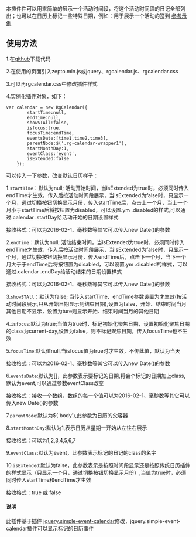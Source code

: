 
本插件件可以用来简单的展示一个活动时间段，将这个活动时间段的日记全部列出；也可以在日历上标记一些特殊日期，例如：用于展示一个活动的签到
[参考示例](http://chenjiaj.github.io/RgCalender/)

## 使用方法

1.在[github](https://github.com/chenjiaj/RgCalender)下载代码

2.在使用的页面引入zepto.min.js或jquery、rgcalendar.js、rgcalendar.css

3.可以再rgcalendar.css中修改插件样式

4.实例化插件对象，如下：

    var calendar = new RgCalendar({
            startTime:null,
            endTime:null,
            showSTAll:false,
            isfocus:true,
            focusTime:endTime,
            eventsDate:[time1,time2,time3],
            parentNode:$('.rg-calendar-wrapper1'),
            startMonthDay:1,
            eventClass:'event',
            isExtended:false
        });

可以传入一下参数，改变默认日历样子：

1.`startTime`：默认为null;
活动开始时间，当isExtended为true时，必须同时传入endTime才生效，传入后按活动时间段展示，当isExtended为false时，只显示一个月，通过切换按钮切换显示月份，传入startTime后，点击上一个月，当上一个月小于startTime后将按钮置为disabled，可以设置.ym .disabled的样式,可以通过.calendar .startDay给活动开始的日期设置样式

接收格式：可以为2016-02-1、毫秒数等其它可以传入new Date()的参数

2.`endTime`：默认为null;
活动结束时间，当isExtended为true时，必须同时传入endTime才生效，传入后按活动时间段展示，当isExtended为false时，只显示一个月，通过切换按钮切换显示月份，传入endTime后，点击下一个月，当下一个月大于于endTime后将按钮置为disabled，可以设置.ym .disabled的样式，可以通过.calendar .endDay给活动结束的日期设置样式

接收格式：可以为2016-02-1、毫秒数等其它可以传入new Date()的参数

3.`showSTAll`：默认为false;
当传入startTime、endTime参数设置为才生效(按活动时间段展示,只从开始日期显示到结束日期),设置为false，开始、结束时间当月其他日期不显示，设置为ture则显示开始、结束时间当月的其他日期

4.`isfocus`:默认为true;当值为true时，标记初始化聚焦日期，设置初始化聚焦日期的class为current-day,设置为false，则不标记聚焦日期，传入focusTime也不生效

5.`focusTime`:默认值null,当isfocus值为true时才生效，不传此值，默认为当天

接收格式：可以为2016-02-1、毫秒数等其它可以传入new Date()的参数

6.`eventsDate`:默认为[]，此参数表示要标记的日期,将会个标记的日期加上class,默认为event,可以通过参数eventClass改变

接收格式：接收一个数组，数组的每一个值可以为2016-02-1、毫秒数等其它可以传入new Date()的参数

7.`parentNode`:默认为$('body'),此参数为日历的父容器

8.`startMonthDay`:默认为1,表示日历从星期一开始从左往右展示

接收格式：可以为1,2,3,4,5,6,7

9.`eventClass`:默认为event，此参数表示标记的日记的class的名字

10.`isExtended`:默认为false，此参数表示是按照时间段显示还是按照传统日历插件的样式显示（只显示一个月，通过切换按钮切换显示月份）,当值为true时，必须同时传入startTime和endTime才生效

接收格式：true 或 false

#### 说明

此插件基于插件 [jquery.simple-event-calendar](https://github.com/philipehsing/jQuery.Simple-Event-Calendar)修改，jquery.simple-event-calendar插件可以显示标记的日历事件
